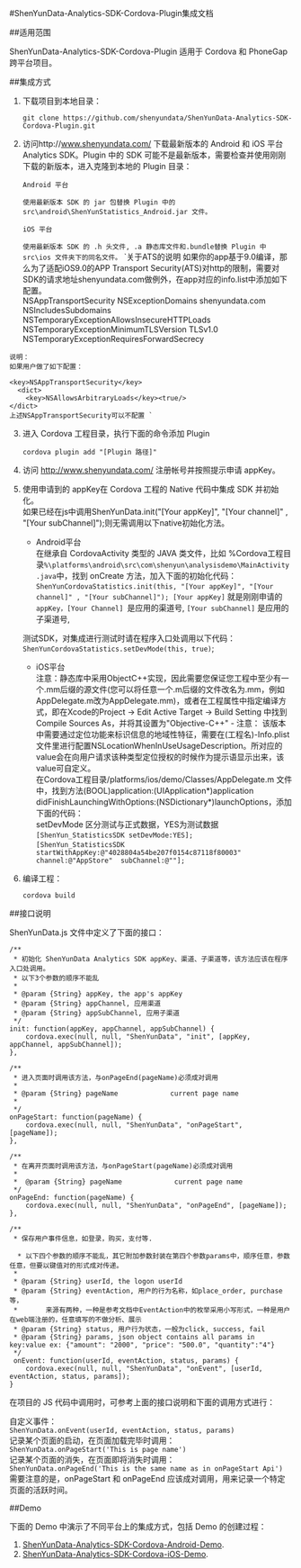 
#ShenYunData-Analytics-SDK-Cordova-Plugin集成文档

##适用范围

ShenYunData-Analytics-SDK-Cordova-Plugin 适用于 Cordova 和 PhoneGap 跨平台项目。
     
##集成方式

1.	下载项目到本地目录：

    `git clone https://github.com/shenyundata/ShenYunData-Analytics-SDK-Cordova-Plugin.git`  
     
2.   访问http://www.shenyundata.com/ 下载最新版本的 Android 和 iOS 平台 Analytics SDK。Plugin 中的 SDK 可能不是最新版本，需要检查并使用刚刚下载的新版本，进入克隆到本地的 Plugin 目录：

     `Android 平台` 
     
     `使用最新版本 SDK 的 jar 包替换 Plugin 中的 src\android\ShenYunStatistics_Android.jar 文件。`

     `iOS 平台`
     
     `使用最新版本 SDK 的 .h 头文件, .a 静态库文件和.bundle替换 Plugin 中 src\ios 文件夹下的同名文件。` 
      `关于ATS的说明
	如果你的app基于9.0编译，那么为了适配iOS9.0的APP Transport Security(ATS)对http的限制，需要对SDK的请求地址shenyundata.com做例外，在app对应的info.list中添加如下配置。         
	<key>NSAppTransportSecurity</key>
    <dict>
       <key>NSExceptionDomains</key>
       <dict>
        <key>shenyundata.com</key>
        <dict>
        <key>NSIncludesSubdomains</key>
        <true/>
        <key>NSTemporaryExceptionAllowsInsecureHTTPLoads</key>
        <true/>
        <key>NSTemporaryExceptionMinimumTLSVersion</key>
        <string>TLSv1.0</string>
        <key>NSTemporaryExceptionRequiresForwardSecrecy</key>
        <false/>
        </dict>
   	 </dict>
	</dict>


	说明：
	如果用户做了如下配置：
         
	<key>NSAppTransportSecurity</key>
  	  <dict>    
        <key>NSAllowsArbitraryLoads</key><true/>
    </dict>
	上述NSAppTransportSecurity可以不配置 `
 
3. 	进入 Cordova 工程目录，执行下面的命令添加 Plugin

    `cordova plugin add "[Plugin 路径]"` 
   
4. 	访问 http://www.shenyundata.com/  注册帐号并按照提示申请 appKey。 
5. 	使用申请到的 appKey在 Cordova 工程的 Native 代码中集成 SDK 并初始化。      
	如果已经在js中调用ShenYunData.init("[Your appKey]", "[Your channel]" , "[Your subChannel]");则无需调用以下native初始化方法。
       - Android平台   
        在继承自 CordovaActivity 类型的 JAVA 类文件，比如 %Cordova工程目录`%\platforms\android\src\com\shenyun\analysisdemo\MainActivity.java`中，找到 onCreate 方法，加入下面的初始化代码：   
        `ShenYunCordovaStatistics.init(this, "[Your appKey]", "[Your channel]" , "[Your subChannel]");
 [Your appKey]` 就是刚刚申请的 `appKey，[Your Channel] `是应用的渠道号, `[Your subChannel]` 是应用的子渠道号,
	
	测试SDK，对集成进行测试时请在程序入口处调用以下代码：   `ShenYunCordovaStatistics.setDevMode(this, true)`;

       - iOS平台   
       注意：静态库中采用ObjectC++实现，因此需要您保证您工程中至少有一个.mm后缀的源文件(您可以将任意一个.m后缀的文件改名为.mm，例如AppDelegate.m改为AppDelegate.mm)，或者在工程属性中指定编译方式，即在Xcode的Project -> Edit Active Target -> Build Setting 中找到 Compile Sources As，并将其设置为"Objective-C++"  - 注意：  该版本中需要通过定位功能来标识信息的地域性特征，需要在(工程名)-Info.plist文件里进行配置NSLocationWhenInUseUsageDescription。所对应的value会在向用户请求该种类型定位授权的时候作为提示语显示出来，该value可自定义。        
       在Cordova工程目录/platforms/ios/demo/Classes/AppDelegate.m 文件中，找到方法(BOOL)application:(UIApplication*)application didFinishLaunchingWithOptions:(NSDictionary*)launchOptions，添加下面的代码：   
setDevMode 区分测试与正式数据，YES为测试数据	   
`[ShenYun_StatisticsSDK setDevMode:YES];`              
`[ShenYun_StatisticsSDK startWithAppKey:@"4028804a54be207f0154c87118f80003" channel:@"AppStore" 
subChannel:@""];`
     
      
   
      
     
     
          
  
          
6. 	编译工程：
     
     `cordova build`
    
    
    
    
##接口说明

ShenYunData.js 文件中定义了下面的接口：



	
    /**
     * 初始化 ShenYunData Analytics SDK appKey、渠道、子渠道等，该方法应该在程序入口处调用。
     * 以下3个参数的顺序不能乱
     *
     * @param {String} appKey, the app's appKey
     * @param {String} appChannel, 应用渠道
     * @param {String} appSubChannel, 应用子渠道
     */
	init: function(appKey, appChannel, appSubChannel) {
        cordova.exec(null, null, "ShenYunData", "init", [appKey, appChannel, appSubChannel]);
    },

    /**
     * 进入页面时调用该方法，与onPageEnd(pageName)必须成对调用
     *
     * @param {String} pageName             current page name
     *
     */
    onPageStart: function(pageName) {
        cordova.exec(null, null, "ShenYunData", "onPageStart", [pageName]);
    },

    /**
     * 在离开页面时调用该方法，与onPageStart(pageName)必须成对调用
     *
     *  @param {String} pageName             current page name
     */
    onPageEnd: function(pageName) {
        cordova.exec(null, null, "ShenYunData", "onPageEnd", [pageName]);
    },

    /**
     * 保存用户事件信息，如登录，购买，支付等.

      * 以下四个参数的顺序不能乱，其它附加参数封装在第四个参数params中，顺序任意，参数任意，但要以键值对的形式成对传递。
     *
     * @param {String} userId, the logon userId
     * @param {String} eventAction, 用户的行为名称，如place_order, purchase等，
     *       来源有两种，一种是参考文档中EventAction中的枚举采用小写形式，一种是用户在web端注册的，任意填写的不做分析、展示
     * @param {String} status, 用户行为状态，一般为click, success, fail
     * @param {String} params, json object contains all params in key:value ex: {"amount": "2000", "price": "500.0", "quantity":"4"}
     */
     onEvent: function(userId, eventAction, status, params) {
        cordova.exec(null, null, "ShenYunData", "onEvent", [userId, eventAction, status, params]);
    }


   在项目的 JS 代码中调用时，可参考上面的接口说明和下面的调用方式进行：

   

   自定义事件：   
`ShenYunData.onEvent(userId, eventAction, status, params) `      
记录某个页面的启动，在页面加载完毕时调用：      
`ShenYunData.onPageStart('This is page name') `   
记录某个页面的消失，在页面即将消失时调用：       
`ShenYunData.onPageEnd('This is the same name as in onPageStart Api') `   
需要注意的是，onPageStart 和 onPageEnd 应该成对调用，用来记录一个特定页面的活跃时间。

   

##Demo

下面的 Demo 中演示了不同平台上的集成方式，包括 Demo 的创建过程：

1.	 [ShenYunData-Analytics-SDK-Cordova-Android-Demo](https://github.com/shenyundata/ShenYunData-Analytics-SDK-Cordova-Android-Demo "a Safari extension").
2.	[ShenYunData-Analytics-SDK-Cordova-iOS-Demo](https://github.com/shenyundata/ShenYunData-Analytics-SDK-Cordova-iOS-Demo "a Safari extension").


















    
    
    
    
    
    
    
    
    
    
    
    
    
    
    
    
    
    
    
